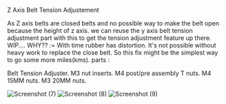 Z Axis Belt Tension Adjustement

As Z axis belts are closed belts and no possible way to make the belt open because the height of z axis.
we can reuse the y axis belt tension adjustment part with this to get the tension adjustment feature up there.
WIP....
WHY?? := With time rubber has distortion. It's not possible without heavy work to replace the close belt. So this fix might be the simplest way to go some more miles(kms).
parts :

Belt Tension Adjuster.
M3 nut inserts.
M4 post/pre assembly T nuts.
M4 15MM nuts.
M3 20MM nuts.

![Screenshot (7)](https://github.com/anishsheikh/3d-models/assets/38411333/eb540006-5a5d-4092-b4eb-ecd088875545)
![Screenshot (8)](https://github.com/anishsheikh/3d-models/assets/38411333/e7d269a8-d861-4ce4-9156-8b0ac6fbb6d4)
![Screenshot (9)](https://github.com/anishsheikh/3d-models/assets/38411333/ed7531e7-d890-455e-84b6-731e6d7a26f6)
